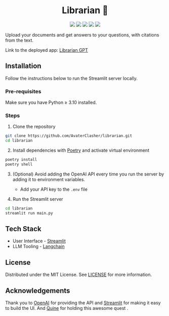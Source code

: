 <!-- @format -->

<h1 align="center">
Librarian 📖
</h1>

<p align="center">
   <img src="https://img.shields.io/github/license/AvaterClasher/librarian?style=for-the-badge" />
   <img src="https://img.shields.io/badge/Streamlit-FF4B4B?style=for-the-badge&logo=Streamlit&logoColor=white" />
   <img src="https://img.shields.io/badge/OpenAI-000000?style=for-the-badge&logo=OpenAI&logoColor=white" />
   <img src="https://img.shields.io/badge/Quine-Quests_4-9FFF45?style=for-the-badge"/>
   <img src="https://img.shields.io/badge/Pip-3.10-000000?style=for-the-badge"/>
</p>

Upload your documents and get answers to your questions, with citations from the text.

Link to the deployed app: [Librarian GPT](https://librarian-gpt.streamlit.app)

## Installation

Follow the instructions below to run the Streamlit server locally.

### Pre-requisites

Make sure you have Python ≥ 3.10 installed.

### Steps

1. Clone the repository

```bash
git clone https://github.com/AvaterClasher/librarian.git
cd librarian
```

2. Install dependencies with [Poetry](https://python-poetry.org/) and activate virtual environment

```bash
poetry install
poetry shell
```

3. (Optional) Avoid adding the OpenAI API every time you run the server by adding it to environment variables.

    - Add your API key to the `.env` file

4. Run the Streamlit server

```bash
cd librarian
streamlit run main.py
```

## Tech Stack

-   User Interface - [Streamlit](https://streamlit.io/)
-   LLM Tooling - [Langchain](https://github.com/hwchase17/langchain)

## License

Distributed under the MIT License. See [LICENSE](https://github.com/AvaterClasher/librarian/blob/main/LICENSE) for more information.

## Acknowledgements

Thank you to [OpenAI](https://openai.com/) for providing the API and [Streamlit](https://streamlit.io/) for making it easy to build the UI.
And [Quine](quine.sh) for holding this awesome quest .